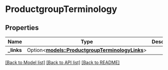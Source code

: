 # ProductgroupTerminology

## Properties

Name | Type | Description | Notes
------------ | ------------- | ------------- | -------------
**_links** | Option<[**models::ProductgroupTerminologyLinks**](ProductgroupTerminologyLinks.md)> |  | [optional]

[[Back to Model list]](../README.md#documentation-for-models) [[Back to API list]](../README.md#documentation-for-api-endpoints) [[Back to README]](../README.md)


